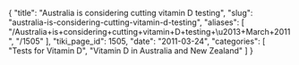 {
  "title": "Australia is considering cutting vitamin D testing",
  "slug": "australia-is-considering-cutting-vitamin-d-testing",
  "aliases": [
    "/Australia+is+considering+cutting+vitamin+D+testing+\u2013+March+2011",
    "/1505"
  ],
  "tiki_page_id": 1505,
  "date": "2011-03-24",
  "categories": [
    "Tests for Vitamin D",
    "Vitamin D in Australia and New Zealand"
  ]
}

